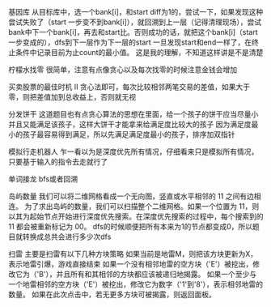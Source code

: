 基因库
从目标库中，选一个bank[i]，和start diff为1的，尝试一下，如果发现这种尝试失败了（start 一步变不到bank[i]），就回溯到上一层（记得清理现场），尝试bank中下一个bank[i]，再去和start比。否则成功的话，就把这个bank[i]（start一步变成的），dfs到下一层作为下一层的start
一旦发现start和end一样了，在终止条件中记录目前为止count的最小值。
这是我的理解，不知道这样讲是不是清楚

柠檬水找零
很简单，注意有点像贪心以及每次找零的时候注意金钱会增加

买卖股票的最佳时机 II 
贪心法即可，每次比较相邻两笔交易的差值，如果大于零，则把差值加到总收益上，否则就无视

分发饼干
这道题目也有点贪心算法的思想在里面，给一个孩子的饼干应当尽量小并且又能满足该孩子，这样大饼干才能拿来给满足度比较大的孩子
因为满足度最小的孩子最容易得到满足，所以先满足满足度最小的孩子，排序加双指针

模拟行走机器人
乍一看以为是深度优先所有情况，仔细看来只是模拟所有情况，只要基于输入的指令去走就行了

单词接龙
bfs或者回溯

岛屿数量
我们可以将二维网格看成一个无向图，竖直或水平相邻的 11 之间有边相连。
为了求出岛屿的数量，我们可以扫描整个二维网格。如果一个位置为 11，则以其为起始节点开始进行深度优先搜索。在深度优先搜索的过程中，每个搜索到的 11 都会被重新标记为 00。
dfs的时候顺便把所有本来为1的节点都变成0，所以题目就转换成总共会进行多少次dfs

扫雷
主要是扫雷有以下几种方块策略
如果当前是地雷M，则把该方块更新为X，表示地雷引爆，游戏直接结束
如果一个没有相邻地雷的空方块（'E'）被挖出，修改它为（'B'），并且所有和其相邻的方块都应该被递归地揭露。
如果一个至少与一个地雷相邻的空方块（'E'）被挖出，修改它为数字（'1'到'8'），表示相邻地雷的数量。
如果在此次点击中，若无更多方块可被揭露，则返回面板。





